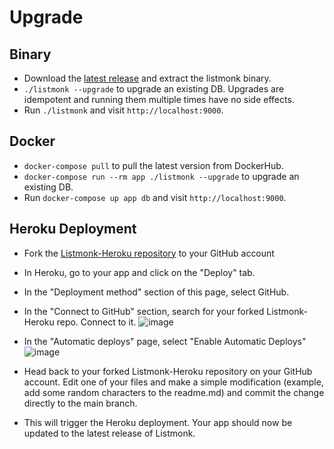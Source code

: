 # Upgrade

## Binary
- Download the [latest release](https://github.com/knadh/listmonk/releases) and extract the listmonk binary.
- `./listmonk --upgrade` to upgrade an existing DB. Upgrades are idempotent and running them multiple times have no side effects.
- Run `./listmonk` and visit `http://localhost:9000`.

## Docker

- `docker-compose pull` to pull the latest version from DockerHub.
- `docker-compose run --rm app ./listmonk --upgrade` to upgrade an existing DB.
- Run `docker-compose up app db` and visit `http://localhost:9000`.

## Heroku Deployment

- Fork the [Listmonk-Heroku repository](https://github.com/knadh/listmonk-heroku) to your GitHub account
- In Heroku, go to your app and click on the "Deploy" tab.
- In the "Deployment method" section of this page, select GitHub.
- In the "Connect to GitHub" section, search for your forked Listmonk-Heroku repo. Connect to it.
![image](https://user-images.githubusercontent.com/55474996/135002032-0a7dce9c-548f-4edd-8db2-575708b490b4.png)

- In the "Automatic deploys" page, select "Enable Automatic Deploys"
![image](https://user-images.githubusercontent.com/55474996/135002226-bded2405-1bd4-40e4-834b-5f5def07215a.png)

- Head back to your forked Listmonk-Heroku repository on your GitHub account. Edit one of your files and make a simple modification (example, add some random characters to the readme.md) and commit the change directly to the main branch.
- This will trigger the Heroku deployment. Your app should now be updated to the latest release of Listmonk.
